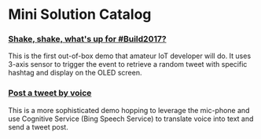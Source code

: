 # Mini Solution Catalog

### [Shake, shake, what's up for #Build2017?](/azure-iot-developer-kit/solutions/shake-a-tweet.html)

This is the first out-of-box demo that amateur IoT developer will do. It uses 3-axis sensor to trigger the event to retrieve a random tweet with specific hashtag and display on the OLED screen.

### [Post a tweet by voice](/azure-iot-developer-kit/solutions/voice-to-tweet.html)

This is a more sophisticated demo hopping to leverage the mic-phone and use Cognitive Service (Bing Speech Service) to translate voice into text and send a tweet post.

